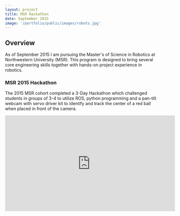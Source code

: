 ```yaml
---
layout: project
title: MSR Hackathon
date: September 2015
image: '/portfolio/public/images/robots.jpg'
---
```


## Overview
As of September 2015 I am pursuing the Master's of Science in Robotics at Northwestern University (MSR). This program is designed to bring several core engineering skills together with hands-on project experience in robotics. 

### MSR 2015 Hackathon
The 2015 MSR cohort completed a 3-Day Hackathon which challenged students in groups of 3-4 to utilize ROS, python programming and a pan-tilt webcam with servo driver kit to identify and track the center of a red ball when placed in front of the camera.

<p align="center">
<iframe width="560" height="315" src="https://www.youtube.com/embed/a8idpkoNmHg" frameborder="0" allowfullscreen></iframe></p>
